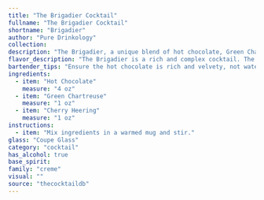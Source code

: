 ```yaml
---
title: "The Brigadier Cocktail"
fullname: "The Brigadier Cocktail"
shortname: "Brigadier"
author: "Pure Drinkology"
collection:
description: "The Brigadier, a unique blend of hot chocolate, Green Chartreuse, and Cherry Heering, defies easy categorization. It's likely a modern invention, drawing inspiration from the warm, comforting flavors of traditional hot chocolate and the herbal, bittersweet notes of Chartreuse. "
flavor_description: "The Brigadier is a rich and complex cocktail. The sweetness of hot chocolate is balanced by the herbal bitterness of Green Chartreuse and the cherry liqueur adds a fruity, slightly tart note. Expect a warm, comforting experience with a hint of spice and a lingering herbal finish. The combination is both familiar and surprising, making it a delicious and intriguing drink. "
bartender_tips: "Ensure the hot chocolate is rich and velvety, not watery.  Use a good quality dark chocolate for the best flavor.  Don't overdo the Chartreuse, just a dash for complexity.  Heering adds a cherry sweetness, so adjust accordingly based on the chocolate's sweetness.  Stir gently to avoid diluting the hot chocolate, and serve immediately.  Enjoy! "
ingredients:
  - item: "Hot Chocolate"
    measure: "4 oz"
  - item: "Green Chartreuse"
    measure: "1 oz"
  - item: "Cherry Heering"
    measure: "1 oz"
instructions:
  - item: "Mix ingredients in a warmed mug and stir."
glass: "Coupe Glass"
category: "cocktail"
has_alcohol: true
base_spirit:
family: "creme"
visual: ""
source: "thecocktaildb"
---
```


